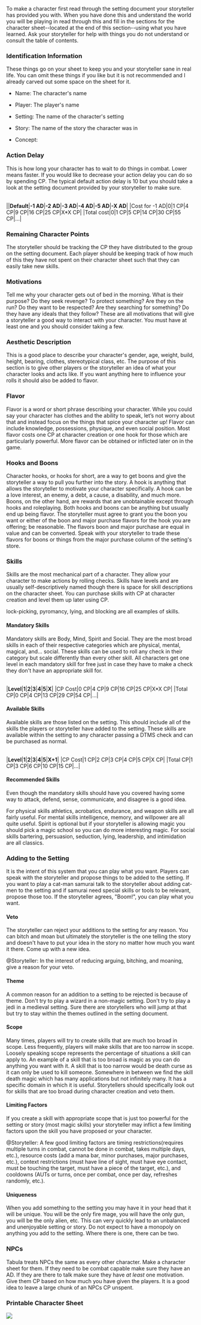 To make a character first read through the setting document your storyteller has provided you with. When you have done this and understand the world you will be playing in read through this and fill in the sections for the character sheet--located at the end of this section--using what you have learned. Ask your storyteller for help with things you do not understand or consult the table of contents.

### **Identification Information**

These things go on your sheet to keep you and your storyteller sane in real life. You can omit these things if you like but it is not recommended and I already carved out some space on the sheet for it.

- Name: The character's name
    
- Player: The player's name
    
- Setting: The name of the character's setting
    
- Story: The name of the story the character was in
    
- Concept:
    

### **Action Delay**

This is how long your character has to wait to do things in combat. Lower means faster. If you would like to decrease your action delay you can do so by spending CP. The typical default action delay is 10 but you should take a look at the setting document provided by your storyteller to make sure.

|   |   |   |   |   |   |   |   |
|---|---|---|---|---|---|---|---|
       
||**Default**|**-1 AD**|**-2 AD**|**-3 AD**|**-4 AD**|**-5 AD**|**-X AD**|
|Cost for -1 AD|0|1 CP|4 CP|9 CP|16 CP|25 CP|X*X CP|
|Total cost|0|1 CP|5 CP|14 CP|30 CP|55 CP|...|

### **Remaining Character Points**

The storyteller should be tracking the CP they have distributed to the group on the setting document. Each player should be keeping track of how much of this they have not spent on their character sheet such that they can easily take new skills.

### **Motivations**

Tell me why your character gets out of bed in the morning. What is their purpose? Do they seek revenge? To protect something? Are they on the run? Do they want to be respected? Are they searching for something? Do they have any ideals that they follow? These are all motivations that will give a storyteller a good way to interact with your character. You must have at least one and you should consider taking a few.

### **Aesthetic Description**

This is a good place to describe your character's gender, age, weight, build, height, bearing, clothes, stereotypical class, etc. The purpose of this section is to give other players or the storyteller an idea of what your character looks and acts like. If you want anything here to influence your rolls it should also be added to flavor.

### **Flavor**

Flavor is a word or short phrase describing your character. While you could say your character has clothes and the ability to speak, let’s not worry about that and instead focus on the things that spice your character up! Flavor can include knowledge, possessions, physique, and even social position. Most flavor costs one CP at character creation or one hook for those which are particularly powerful. More flavor can be obtained or inflicted later on in the game.

### **Hooks and Boons**

Character hooks, or hooks for short, are a way to get boons and give the storyteller a way to pull you further into the story. A hook is anything that allows the storyteller to motivate your character specifically. A hook can be a love interest, an enemy, a debt, a cause, a disability, and much more. Boons, on the other hand, are rewards that are unobtainable except through hooks and roleplaying. Both hooks and boons can be anything but usually end up being flavor. The storyteller must agree to grant you the boon you want or either of the boon and major purchase flavors for the hook you are offering; be reasonable. The flavors boon and major purchase are equal in value and can be converted. Speak with your storyteller to trade these flavors for boons or things from the major purchase column of the setting's store.

### **Skills**

Skills are the most mechanical part of a character. They allow your character to make actions by rolling checks. Skills have levels and are usually self-descriptively named though there is space for skill descriptions on the character sheet. You can purchase skills with CP at character creation and level them up later using CP.

lock-picking, pyromancy, lying, and blocking are all examples of skills.

#### **Mandatory Skills**

Mandatory skills are Body, Mind, Spirit and Social. They are the most broad skills in each of their respective categories which are physical, mental, magical, and... social. These skills can be used to roll any check in their category but scale differently than every other skill. All characters get one level in each mandatory skill for free just in case they have to make a check they don't have an appropriate skill for.

|   |   |   |   |   |   |   |
|---|---|---|---|---|---|---|
      
|**Level**|**1**|**2**|**3**|**4**|**5**|**X**|
|CP Cost|0 CP|4 CP|9 CP|16 CP|25 CP|X*X CP|
|Total CP|0 CP|4 CP|13 CP|29 CP|54 CP|...|

#### **Available Skills**

Available skills are those listed on the setting. This should include all of the skills the players or storyteller have added to the setting. These skills are available within the setting to any character passing a DTMS check and can be purchased as normal.

|   |   |   |   |   |   |   |
|---|---|---|---|---|---|---|
      
|**Level**|**1**|**2**|**3**|**4**|**5**|**X+1**|
|CP Cost|1 CP|2 CP|3 CP|4 CP|5 CP|X CP|
|Total CP|1 CP|3 CP|6 CP|10 CP|15 CP|...|

#### **Recommended Skills**

Even though the mandatory skills should have you covered having some way to attack, defend, sense, communicate, and disagree is a good idea.

For physical skills athletics, acrobatics, endurance, and weapon skills are all fairly useful. For mental skills intelligence, memory, and willpower are all quite useful. Spirit is optional but if your storyteller is allowing magic you should pick a magic school so you can do more interesting magic. For social skills bartering, persuasion, seduction, lying, leadership, and intimidation are all classics.

### **Adding to the Setting**

It is the intent of this system that you can play what you want. Players can speak with the storyteller and propose things to be added to the setting. If you want to play a cat-man samurai talk to the storyteller about adding cat-men to the setting and if samurai need special skills or tools to be relevant, propose those too. If the storyteller agrees, "Boom!", you can play what you want.

#### **Veto**

The storyteller can reject your additions to the setting for any reason. You can bitch and moan but ultimately the storyteller is the one telling the story and doesn't have to put your idea in the story no matter how much you want it there. Come up with a new idea.

@Storyteller: In the interest of reducing arguing, bitching, and moaning, give a reason for your veto.

#### **Theme**

A common reason for an addition to a setting to be rejected is because of theme. Don't try to play a wizard in a non-magic setting. Don't try to play a jedi in a medieval setting. Sure there are storytellers who will jump at that but try to stay within the themes outlined in the setting document.

#### **Scope**

Many times, players will try to create skills that are much too broad in scope. Less frequently, players will make skills that are too narrow in scope. Loosely speaking scope represents the percentage of situations a skill can apply to. An example of a skill that is too broad is magic as you can do anything you want with it. A skill that is too narrow would be death curse as it can only be used to kill someone. Somewhere in between we find the skill death magic which has many applications but not infinitely many. It has a specific domain in which it is useful. Storytellers should specifically look out for skills that are too broad during character creation and veto them.

#### **Limiting Factors**

If you create a skill with appropriate scope that is just too powerful for the setting or story (most magic skills) your storyteller may inflict a few limiting factors upon the skill you have proposed or your character.

@Storyteller: A few good limiting factors are timing restrictions(requires multiple turns in combat, cannot be done in combat, takes multiple days, etc.), resource costs (add a mana bar, minor purchases, major purchases, etc.), context restrictions (must have line of sight, must have eye contact, must be touching the target, must have a piece of the target, etc.), and cooldowns (AUTs or turns, once per combat, once per day, refreshes randomly, etc.).

#### **Uniqueness**

When you add something to the setting you may have it in your head that it will be unique. You will be the only fire mage, you will have the only gun, you will be the only alien, etc. This can very quickly lead to an unbalanced and unenjoyable setting or story. Do not expect to have a monopoly on anything you add to the setting. Where there is one, there can be two.

### **NPCs**

Tabula treats NPCs the same as every other character. Make a character sheet for them. If they need to be combat capable make sure they have an AD. If they are there to talk make sure they have _at least_ one motivation. Give them CP based on how much you have given the players. It is a good idea to leave a large chunk of an NPCs CP unspent.

### **Printable Character Sheet**

![](file:///C:/Users/harley/AppData/Local/Temp/lu17304d4tzuw.tmp/lu17304d4tzva_tmp_75c7d02fd47af386.png)

##